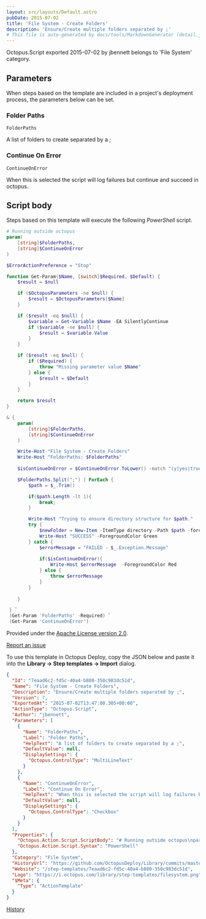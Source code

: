 ```yaml
---
layout: src/layouts/Default.astro
pubDate: 2015-07-02
title: 'File System - Create Folders'
description: 'Ensure/Create multiple folders separated by ;'
# This file is auto-generated by docs/tools/MarkdownGenerator (detail.js)
---
```


Octopus.Script exported 2015-07-02 by jbennett belongs to 'File System' category.

## Parameters

When steps based on the template are included in a project's deployment process, the parameters below can be set.


<div class="param">

### Folder Paths

`FolderPaths`

A list of folders to create separated by a ;

</div>
        
<div class="param">

### Continue On Error

`ContinueOnError`

When this is selected the script will log failures but continue and succeed in octopus.

</div>
        

## Script body

Steps based on this template will execute the following *PowerShell* script.

```PowerShell
# Running outside octopus
param(
    [string]$FolderPaths,
    [string]$ContinueOnError
) 

$ErrorActionPreference = "Stop" 

function Get-Param($Name, [switch]$Required, $Default) {
    $result = $null

    if ($OctopusParameters -ne $null) {
        $result = $OctopusParameters[$Name]
    }

    if ($result -eq $null) {
        $variable = Get-Variable $Name -EA SilentlyContinue   
        if ($variable -ne $null) {
            $result = $variable.Value
        }
    }

    if ($result -eq $null) {
        if ($Required) {
            throw "Missing parameter value $Name"
        } else {
            $result = $Default
        }
    }

    return $result
}

& {
    param(
        [string]$FolderPaths,
        [string]$ContinueOnError
    ) 

    Write-Host "File System - Create Folders"
    Write-Host "FolderPaths: $FolderPaths"
    
    $isContinueOnError = $ContinueOnError.ToLower() -match "(y|yes|true)"

    $FolderPaths.Split(";") | ForEach {
        $path = $_.Trim()

        if($path.Length -lt 1){
            break;
        }

        Write-Host "Trying to ensure directory structure for $path."
        try {
            $newFolder = New-Item -ItemType directory -Path $path -force
            Write-Host "SUCCESS" -ForegroundColor Green
        } catch {
            $errorMessage = "FAILED - $_.Exception.Message"
            
            if($isContinueOnError){
                Write-Host $errorMessage  -ForegroundColor Red
            } else {
                throw $errorMessage
            }
        }
        
    }

 } `
 (Get-Param 'FolderPaths' -Required) `
 (Get-Param 'ContinueOnError')
```

Provided under the [Apache License version 2.0](https://github.com/OctopusDeploy/Library/blob/master/LICENSE.txt).

[Report an issue](https://github.com/OctopusDeploy/Library/issues/new?assignees=&labels=&projects=&template=bug-report.yml&title=Issue%20with%20File%20System%20-%20Create%20Folders&step-template=File%20System%20-%20Create%20Folders)

<div class="get-json">

To use this template in Octopus Deploy, copy the JSON below and paste it into the **Library → Step templates → Import** dialog.

```json
{
  "Id": "7eaad6c2-fd5c-40a4-b880-350c983dc51d",
  "Name": "File System - Create Folders",
  "Description": "Ensure/Create multiple folders separated by ;",
  "Version": 7,
  "ExportedAt": "2015-07-02T13:47:00.305+00:00",
  "ActionType": "Octopus.Script",
  "Author": "jbennett",
  "Parameters": [
    {
      "Name": "FolderPaths",
      "Label": "Folder Paths",
      "HelpText": "A list of folders to create separated by a ;",
      "DefaultValue": null,
      "DisplaySettings": {
        "Octopus.ControlType": "MultiLineText"
      }
    },
    {
      "Name": "ContinueOnError",
      "Label": "Continue On Error",
      "HelpText": "When this is selected the script will log failures but continue and succeed in octopus.",
      "DefaultValue": null,
      "DisplaySettings": {
        "Octopus.ControlType": "Checkbox"
      }
    }
  ],
  "Properties": {
    "Octopus.Action.Script.ScriptBody": "# Running outside octopus\nparam(\n    [string]$FolderPaths,\n    [string]$ContinueOnError\n) \n\n$ErrorActionPreference = \"Stop\" \n\nfunction Get-Param($Name, [switch]$Required, $Default) {\n    $result = $null\n\n    if ($OctopusParameters -ne $null) {\n        $result = $OctopusParameters[$Name]\n    }\n\n    if ($result -eq $null) {\n        $variable = Get-Variable $Name -EA SilentlyContinue   \n        if ($variable -ne $null) {\n            $result = $variable.Value\n        }\n    }\n\n    if ($result -eq $null) {\n        if ($Required) {\n            throw \"Missing parameter value $Name\"\n        } else {\n            $result = $Default\n        }\n    }\n\n    return $result\n}\n\n& {\n    param(\n        [string]$FolderPaths,\n        [string]$ContinueOnError\n    ) \n\n    Write-Host \"File System - Create Folders\"\n    Write-Host \"FolderPaths: $FolderPaths\"\n    \n    $isContinueOnError = $ContinueOnError.ToLower() -match \"(y|yes|true)\"\n\n    $FolderPaths.Split(\";\") | ForEach {\n        $path = $_.Trim()\n\n        if($path.Length -lt 1){\n            break;\n        }\n\n        Write-Host \"Trying to ensure directory structure for $path.\"\n        try {\n            $newFolder = New-Item -ItemType directory -Path $path -force\n            Write-Host \"SUCCESS\" -ForegroundColor Green\n        } catch {\n            $errorMessage = \"FAILED - $_.Exception.Message\"\n            \n            if($isContinueOnError){\n                Write-Host $errorMessage  -ForegroundColor Red\n            } else {\n                throw $errorMessage\n            }\n        }\n        \n    }\n\n } `\n (Get-Param 'FolderPaths' -Required) `\n (Get-Param 'ContinueOnError')",
    "Octopus.Action.Script.Syntax": "PowerShell"
  },
  "Category": "File System",
  "HistoryUrl": "https://github.com/OctopusDeploy/Library/commits/master/step-templates//opt/buildagent/work/75443764cd38076d/step-templates/file-system-create-folders.json",
  "Website": "/step-templates/7eaad6c2-fd5c-40a4-b880-350c983dc51d",
  "Logo": "https://i.octopus.com/library/step-templates/filesystem.png",
  "$Meta": {
    "Type": "ActionTemplate"
  }
}
```

[History](https://github.com/OctopusDeploy/Library/commits/master/step-templates/https://github.com/OctopusDeploy/Library/commits/master/step-templates//opt/buildagent/work/75443764cd38076d/step-templates/file-system-create-folders.json)

</div>
